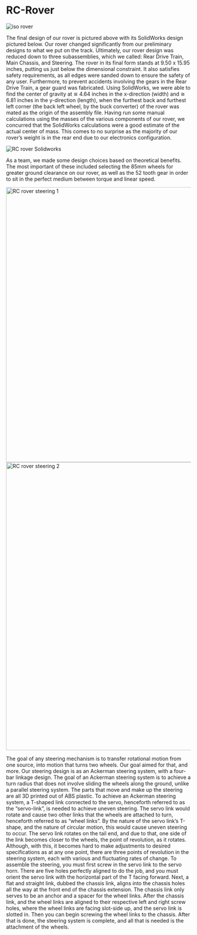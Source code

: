 # RC-Rover
![iso rover](https://github.com/ArasVakilimafakheri/RC-Rover/assets/168691560/c0696952-09d4-4faa-acbe-a029e91a3969)

The final design of our rover is pictured above with its SolidWorks design pictured below. Our rover changed significantly from our preliminary designs to what we put on the track. Ultimately, our rover design was reduced down to three subassemblies, which we called: Rear Drive Train, Main Chassis, and Steering.  The rover in its final form stands at 9.50 x 15.95 inches, putting us just below the dimensional constraint. It also satisfies safety requirements, as all edges were sanded down to ensure the safety of any user. Furthermore, to prevent accidents involving the gears in the Rear Drive Train, a gear guard was fabricated. Using SolidWorks, we were able to find the center of gravity at ≅ 4.64 inches in the x-direction (width) and ≅ 6.81 inches in the y-direction (length), when the furthest back and furthest left corner (the back left wheel, by the buck converter) of the rover was mated as the origin of the assembly file. Having run some manual calculations using the masses of the various components of our rover, we concurred that the SolidWorks calculations were a good estimate of the actual center of mass. This comes to no surprise as the majority of our rover’s weight is in the rear end due to our electronics configuration.

![RC rover Solidworks](https://github.com/ArasVakilimafakheri/RC-Rover/assets/168691560/fd9f9254-9428-44a4-9aed-aa4090c7dc9b)

As a team, we made some design choices based on theoretical benefits. The most important of these included selecting the 85mm wheels for greater ground clearance on our rover, as well as the 52 tooth gear in order to sit in the perfect medium between torque and linear speed. 

<img width="750" alt="RC rover steering 1" src="https://github.com/ArasVakilimafakheri/RC-Rover/assets/168691560/275432a7-2760-40ff-a29c-968e28567496">
<img width="786" alt="RC rover steering 2" src="https://github.com/ArasVakilimafakheri/RC-Rover/assets/168691560/4d7c2109-7a0c-4529-8da8-c5515ae95316">

The goal of any steering mechanism is to transfer rotational motion from one source, into motion that turns two wheels. Our goal aimed for that, and more. Our steering design is as an Ackerman steering system, with a four-bar linkage design. The goal of an Ackerman steering system is to achieve a turn radius that does not involve sliding the wheels along the ground, unlike a parallel steering system. The parts that move and make up the steering are all 3D printed out of ABS plastic. To achieve an Ackerman steering system, a T-shaped link connected to the servo, henceforth referred to as the “servo-link”, is needed to achieve uneven steering. The servo link would rotate and cause two other links that the wheels are attached to turn, henceforth referred to as “wheel links”. By the nature of the servo link’s T-shape, and the nature of circular motion, this would cause uneven steering to occur. The servo link rotates on the tail end, and due to that, one side of the link becomes closer to the wheels, the point of revolution, as it rotates. Although, with this, it becomes hard to make adjustments to desired specifications as at any one point, there are three points of revolution in the steering system, each with various and fluctuating rates of change. To assemble the steering, you must first screw in the servo link to the servo horn. There are five holes perfectly aligned to do the job, and you must orient the servo link with the horizontal part of the T facing forward. Next, a flat and straight link, dubbed the chassis link, aligns into the chassis holes all the way at the front end of the chassis extension. The chassis link only serves to be an anchor and a spacer for the wheel links. After the chassis link, and the wheel links are aligned to their respective left and right screw holes, where the wheel links are facing slot-side up, and the servo link is slotted in. Then you can begin screwing the wheel links to the chassis. After that is done, the steering system is complete, and all that is needed is the attachment of the wheels. 
